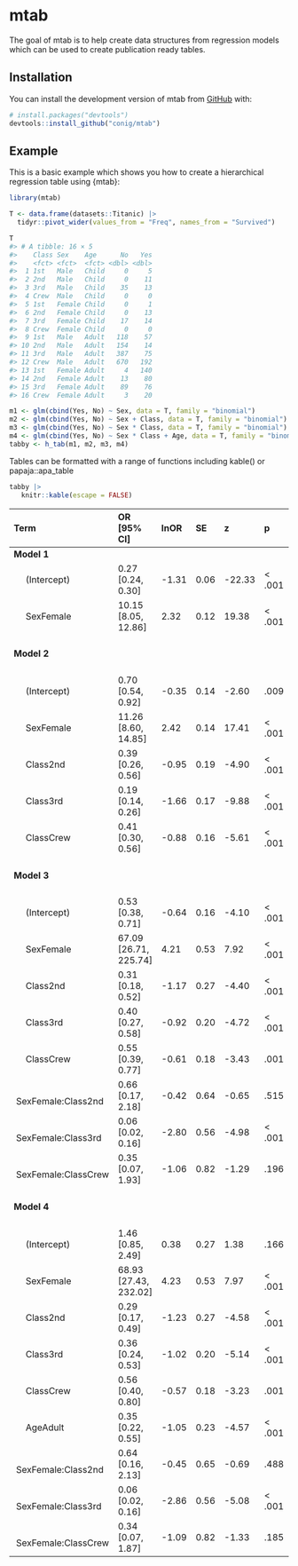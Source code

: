 
<!-- README.md is generated from README.Rmd. Please edit that file -->

# mtab

<!-- badges: start -->
<!-- badges: end -->

The goal of mtab is to help create data structures from regression
models which can be used to create publication ready tables.

## Installation

You can install the development version of mtab from
[GitHub](https://github.com/) with:

``` r
# install.packages("devtools")
devtools::install_github("conig/mtab")
```

## Example

This is a basic example which shows you how to create a hierarchical
regression table using {mtab}:

``` r
library(mtab)

T <- data.frame(datasets::Titanic) |> 
  tidyr::pivot_wider(values_from = "Freq", names_from = "Survived")

T
#> # A tibble: 16 × 5
#>    Class Sex    Age      No   Yes
#>    <fct> <fct>  <fct> <dbl> <dbl>
#>  1 1st   Male   Child     0     5
#>  2 2nd   Male   Child     0    11
#>  3 3rd   Male   Child    35    13
#>  4 Crew  Male   Child     0     0
#>  5 1st   Female Child     0     1
#>  6 2nd   Female Child     0    13
#>  7 3rd   Female Child    17    14
#>  8 Crew  Female Child     0     0
#>  9 1st   Male   Adult   118    57
#> 10 2nd   Male   Adult   154    14
#> 11 3rd   Male   Adult   387    75
#> 12 Crew  Male   Adult   670   192
#> 13 1st   Female Adult     4   140
#> 14 2nd   Female Adult    13    80
#> 15 3rd   Female Adult    89    76
#> 16 Crew  Female Adult     3    20

m1 <- glm(cbind(Yes, No) ~ Sex, data = T, family = "binomial")
m2 <- glm(cbind(Yes, No) ~ Sex + Class, data = T, family = "binomial")
m3 <- glm(cbind(Yes, No) ~ Sex * Class, data = T, family = "binomial")
m4 <- glm(cbind(Yes, No) ~ Sex * Class + Age, data = T, family = "binomial")
tabby <- h_tab(m1, m2, m3, m4)
```

Tables can be formatted with a range of functions including kable() or
papaja::apa_table

``` r
tabby |> 
   knitr::kable(escape = FALSE)
```

| Term                     | OR \[95% CI\]           | lnOR  | SE   | z      | p       | Likelihood Ratio Test               |
|:-------------------------|:------------------------|:------|:-----|:-------|:--------|:------------------------------------|
| **Model 1**              |                         |       |      |        |         |                                     |
|      (Intercept)         | 0.27 \[0.24, 0.30\]     | -1.31 | 0.06 | -22.33 | \< .001 |                                     |
|      SexFemale           | 10.15 \[8.05, 12.86\]   | 2.32  | 0.12 | 19.38  | \< .001 |                                     |
| **Model 2**              |                         |       |      |        |         | $\chi^2$(3) = 106.08, $p$ = \< .001 |
|      (Intercept)         | 0.70 \[0.54, 0.92\]     | -0.35 | 0.14 | -2.60  | .009    |                                     |
|      SexFemale           | 11.26 \[8.60, 14.85\]   | 2.42  | 0.14 | 17.41  | \< .001 |                                     |
|      Class2nd            | 0.39 \[0.26, 0.56\]     | -0.95 | 0.19 | -4.90  | \< .001 |                                     |
|      Class3rd            | 0.19 \[0.14, 0.26\]     | -1.66 | 0.17 | -9.88  | \< .001 |                                     |
|      ClassCrew           | 0.41 \[0.30, 0.56\]     | -0.88 | 0.16 | -5.61  | \< .001 |                                     |
| **Model 3**              |                         |       |      |        |         | $\chi^2$(3) = 65.18, $p$ = \< .001  |
|      (Intercept)         | 0.53 \[0.38, 0.71\]     | -0.64 | 0.16 | -4.10  | \< .001 |                                     |
|      SexFemale           | 67.09 \[26.71, 225.74\] | 4.21  | 0.53 | 7.92   | \< .001 |                                     |
|      Class2nd            | 0.31 \[0.18, 0.52\]     | -1.17 | 0.27 | -4.40  | \< .001 |                                     |
|      Class3rd            | 0.40 \[0.27, 0.58\]     | -0.92 | 0.20 | -4.72  | \< .001 |                                     |
|      ClassCrew           | 0.55 \[0.39, 0.77\]     | -0.61 | 0.18 | -3.43  | .001    |                                     |
|      SexFemale:Class2nd  | 0.66 \[0.17, 2.18\]     | -0.42 | 0.64 | -0.65  | .515    |                                     |
|      SexFemale:Class3rd  | 0.06 \[0.02, 0.16\]     | -2.80 | 0.56 | -4.98  | \< .001 |                                     |
|      SexFemale:ClassCrew | 0.35 \[0.07, 1.93\]     | -1.06 | 0.82 | -1.29  | .196    |                                     |
| **Model 4**              |                         |       |      |        |         | $\chi^2$(1) = 20.34, $p$ = \< .001  |
|      (Intercept)         | 1.46 \[0.85, 2.49\]     | 0.38  | 0.27 | 1.38   | .166    |                                     |
|      SexFemale           | 68.93 \[27.43, 232.02\] | 4.23  | 0.53 | 7.97   | \< .001 |                                     |
|      Class2nd            | 0.29 \[0.17, 0.49\]     | -1.23 | 0.27 | -4.58  | \< .001 |                                     |
|      Class3rd            | 0.36 \[0.24, 0.53\]     | -1.02 | 0.20 | -5.14  | \< .001 |                                     |
|      ClassCrew           | 0.56 \[0.40, 0.80\]     | -0.57 | 0.18 | -3.23  | .001    |                                     |
|      AgeAdult            | 0.35 \[0.22, 0.55\]     | -1.05 | 0.23 | -4.57  | \< .001 |                                     |
|      SexFemale:Class2nd  | 0.64 \[0.16, 2.13\]     | -0.45 | 0.65 | -0.69  | .488    |                                     |
|      SexFemale:Class3rd  | 0.06 \[0.02, 0.16\]     | -2.86 | 0.56 | -5.08  | \< .001 |                                     |
|      SexFemale:ClassCrew | 0.34 \[0.07, 1.87\]     | -1.09 | 0.82 | -1.33  | .185    |                                     |
